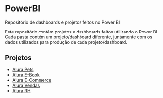 # PowerBI
Repositório de dashboards e projetos feitos no Power BI

Este repositório contém projetos e dashboards feitos utilizando o Power BI. Cada pasta contém um projeto/dashboard diferente, juntamente com os dados utilizados para produção de cada projeto/dashboard.


## **Projetos**

- [Alura Pets](https://github.com/arthurcortesr/PowerBI/tree/main/AluraPets)
- [Alura E-Book](https://github.com/arthurcortesr/PowerBI/tree/main/AluraEbook)
- [Alura E-Commerce](https://github.com/arthurcortesr/PowerBI/tree/main/AluraECommerce)
- [Alura Vendas](https://github.com/arthurcortesr/PowerBI/tree/main/AluraVendas)
- [Alura RH](https://github.com/arthurcortesr/PowerBI/tree/main/AluraRH)
